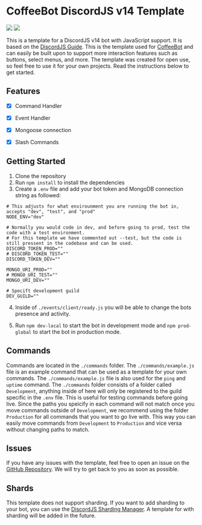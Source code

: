 # CoffeeBot DiscordJS v14 Template
<img src="https://img.shields.io/badge/DiscordJS-v14.7.1-blue" /> <img src="https://img.shields.io/badge/NodeJS-v16.13.0-success" />


This is a template for a DiscordJS v14 bot with JavaScript support. It is based on the [DiscordJS Guide](https://discordjs.guide/).
This is the template used for [CoffeeBot](https://github.com/coffeebottv) and can easily be built upon to support more interaction features such as buttons, select menus, and more. The template was created for open use, so feel free to use it for your own projects. Read the instructions below to get started.

## Features
- [x] Command Handler
- [x] Event Handler
- [x] Mongoose connection
- [x] Slash Commands


## Getting Started
1. Clone the repository
2. Run `npm install` to install the dependencies
3. Create a `.env` file and add your bot token and MongoDB connection string as followed:
```
# This adjusts for what envirounment you are running the bot in, accepts "dev", "test", and "prod"
NODE_ENV="dev"

# Normally you would code in dev, and before going to prod, test the code with a test environment. 
# For this template we have commented out --test, but the code is still pressent in the codebase and can be used.
DISCORD_TOKEN_PROD=""
# DISCORD_TOKEN_TEST=""
DISCORD_TOKEN_DEV=""

MONGO_URI_PROD=""
# MONGO_URI_TEST=""
MONGO_URI_DEV=""

# Specift development guild
DEV_GUILD=""
```
4. Inside of `./events/client/ready.js` you will be able to change the bots presence and activity.

5. Run `npm dev-local` to start the bot in development mode and `npm prod-global` to start the bot in production mode.


## Commands
Commands are located in the `./commands` folder. The `./commands/example.js` file is an example command that can be used as a template for your own commands. The `./commands/example.js` file is also used for the `ping` and `uptime` command.
The `./commands` folder consists of a folder called `Development`, anything inside of here will only be registered to the guild specific in the `.env` file. This is useful for testing commands before going live.
Since the paths you speicify in each command will not match once you move commands outside of `Development`, we recommend using the folder `Production` for all commands that you want to go live with. This way you can easily move commands from `Development` to `Production` and vice versa without changing paths to match.



## Issues
If you have any issues with the template, feel free to open an issue on the [GitHub Repository](https://github.com/coffeebottv/discord-template/issues). We will try to get back to you as soon as possible.


## Shards
This template does not support sharding. If you want to add sharding to your bot, you can use the [DiscordJS Sharding Manager](https://discordjs.guide/sharding/#sharding-manager-script). A template for with sharding will be added in the future.
